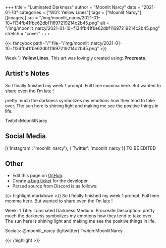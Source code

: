 +++
title =       "Luminated Darkness"
author =      "Moonlit Narcy"
date =        "2021-01-10"
categories =  ["W01: Yellow Lines"]
tags =        ["Moonlit Narcy"]
[[images]]
                      src = "/img/moonlit_narcy/2021-01-10+f134fb41fbe62dbf11697219214c2b45.png"
                      alt = "/img/moonlit_narcy/2021-01-10+f134fb41fbe62dbf11697219214c2b45.png"
                      stretch = "cover"
+++


{{< fancybox path="/" file="/img/moonlit_narcy/2021-01-10+f134fb41fbe62dbf11697219214c2b45.png" >}}


Week 1: **Yellow Lines**. This art was lovingly created using: **Procreate**.

## Artist's Notes

So I finally finished my week 1 prompt. Full time momma here.  But wanted to share even tho I’m late !

pretty much the darkness symbolizes my emotions how they tend to take over. The sun here is shining light and making me see the positive things in life. 

Twitch:MoonlitNarcy

## Social Media

[{'Instagram': 'moonlit_narcy'}, {'Twitter': 'moonlit_narcy'}] TO BE EDITED

## Other

- Edit this page on [GitHub](https://github.com/teaminkling/web-refresh/edit/main/blog/content/blog/moonlit-narcy-week-1-ce9d.md).
- Create [a bug ticket](https://github.com/teaminkling/web-refresh/issues/new?assignees=&labels=bug&template=problem-report.md&title=) for the developer.
- Parsed source from Discord is as follows:

{{< highlight markdown >}}
So I finally finished my week 1 prompt. Full time momma here.  But wanted to share even tho I’m late !

Week: 1
Title: Luminated Darkness 
Medium: Procreate
Description: pretty much the darkness symbolizes my emotions how they tend to take over. The sun here is shining light and making me see the positive things in life. 

Socials: @moonlit_narcy (Ig/twittter) Twitch:MoonlitNarcy


{{< /highlight >}}